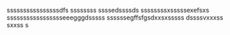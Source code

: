 ssssssssssssssssdfs
ssssssss
ssssedssssds
ssssssssxsssssexefsxs
ssssssssssssssssseeegggdsssss
ssssssegffsfgsdxxsxsssss
dssssvxxxss
sxxss
s
